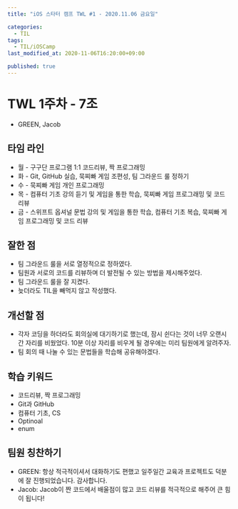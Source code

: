 ```yaml
---
title: "iOS 스타터 캠프 TWL #1 - 2020.11.06 금요일"

categories:
  - TIL
tags:
  - TIL/iOSCamp
last_modified_at: 2020-11-06T16:20:00+09:00

published: true
---
```


# TWL 1주차 - 7조

- GREEN, Jacob

## 타임 라인

- 월 - 구구단 프로그램 1:1 코드리뷰, 짝 프로그래밍
- 화 - Git, GitHub 실습, 묵찌빠 게임 조편성, 팀 그라운드 룰 정하기
- 수 - 묵찌빠 게임 개인 프로그래밍
- 목 - 컴퓨터 기초 강의 듣기 및 게임을 통한 학습, 묵찌빠 게임 프로그래밍 및 코드 리뷰
- 금 - 스위프트 옵셔널 문법 강의 및 게임을 통한 학습, 컴퓨터 기초 복습, 묵찌빠 게임 프로그래밍 및 코드 리뷰

## 잘한 점

- 팀 그라운드 룰을 서로 열정적으로 정하였다.
- 팀원과 서로의 코드를 리뷰하며 더 발전될 수 있는 방법을 제시해주었다.
- 팀 그라운드 룰을 잘 지켰다.
- 늦더라도 TIL을 빼먹지 않고 작성했다.

## 개선할 점

- 각자 코딩을 하더라도 회의실에 대기하기로 했는데, 잠시 쉰다는 것이 너무 오랜시간 자리를 비웠었다. 10분 이상 자리를 비우게 될 경우에는 미리 팀원에게 알려주자.
- 팀 회의 때 나눌 수 있는 문법들을 학습해 공유해야겠다.


## 학습 키워드

- 코드리뷰, 짝 프로그래밍
- Git과 GitHub
- 컴퓨터 기초, CS
- Optinoal
- enum

## 팀원 칭찬하기

- GREEN: 항상 적극적이셔서 대화하기도 편했고 일주일간 교육과 프로젝트도 덕분에 잘 진행되었습니다. 감사합니다.
- Jacob: Jacob이 짠 코드에서 배울점이 많고 코드 리뷰를 적극적으로 해주어 큰 힘이 됩니다!